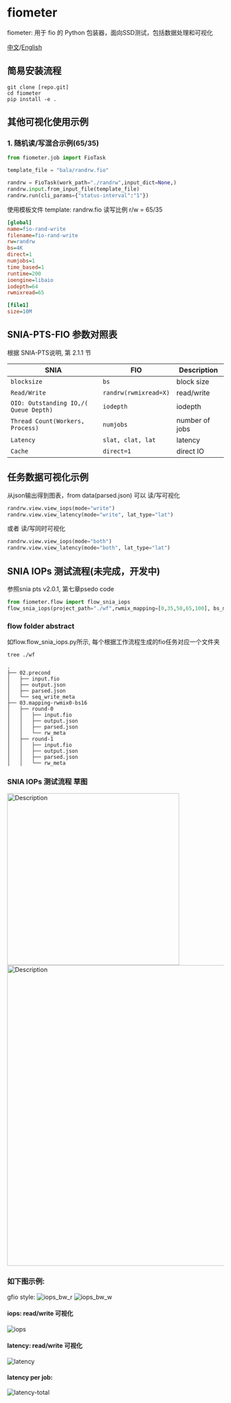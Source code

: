 # fiometer
fiometer: 用于 fio 的 Python 包装器，面向SSD测试，包括数据处理和可视化

[中文](./README_CN.md)/[English](./README.md)


## 简易安装流程
```shell
git clone [repo.git]
cd fiometer
pip install -e .
```

## 其他可视化使用示例 
### 1. 随机读/写混合示例(65/35)

```python
from fiometer.job import FioTask

template_file = "bala/randrw.fio"

randrw = FioTask(work_path="./randrw",input_dict=None,)
randrw.input.from_input_file(template_file)
randrw.run(cli_params={"status-interval":"1"})
```

使用模板文件 template: randrw.fio
读写比例 r/w = 65/35
```ini
[global]
name=fio-rand-write
filename=fio-rand-write
rw=randrw
bs=4K
direct=1
numjobs=1
time_based=1
runtime=200
ioengine=libaio
iodepth=64
rwmixread=65

[file1]
size=10M

```


## SNIA-PTS-FIO 参数对照表
根据 SNIA-PTS说明, 第 2.1.1 节

| SNIA  | FIO  | Description |
| --- | --- | --- |
| `blocksize` | `bs` | block size |
| `Read/Write` | `randrw(rwmixread=X)` | read/write |
| `OIO: Outstanding IO,/( Queue Depth)` | `iodepth` | iodepth |
| `Thread Count(Workers, Process)` | `numjobs` | number of jobs |
| `Latency` | `slat, clat, lat` | latency |
| `Cache` | `direct=1` | direct IO |


## 任务数据可视化示例
从json输出得到图表，from data(parsed.json)
可以 读/写可视化
```python
randrw.view.view_iops(mode="write")
randrw.view.view_latency(mode="write", lat_type="lat")
```
或者 读/写同时可视化
```python
randrw.view.view_iops(mode="both")
randrw.view.view_latency(mode="both", lat_type="lat")
```

## SNIA IOPs 测试流程(未完成，开发中)
参照snia pts v2.0.1, 第七章psedo code
```python
from fiometer.flow import flow_snia_iops
flow_snia_iops(project_path="./wf",rwmix_mapping=[0,35,50,65,100], bs_mapping=[4,8,16,32])
```

### flow folder abstract
如flow.flow_snia_iops.py所示, 每个根据工作流程生成的fio任务对应一个文件夹
```shell
tree ./wf
```

```shell
.
├── 02.precond
│   ├── input.fio
│   ├── output.json
│   ├── parsed.json
│   └── seq_write_meta
├── 03.mapping-rwmix0-bs16
│   ├── round-0
│   │   ├── input.fio
│   │   ├── output.json
│   │   ├── parsed.json
│   │   └── rw_meta
│   ├── round-1
│   │   ├── input.fio
│   │   ├── output.json
│   │   ├── parsed.json
│   │   └── rw_meta
```

### SNIA IOPs 测试流程 草图
<div >
    <img src="./images/flow_sina_poc.png" alt="Description" width="400">
    <img src="./images/log.png" alt="Description" width="700">
</div>

### 如下图示例:

gfio style:
![iops_bw_r](./images/iops_bw_r.png) 
![iops_bw_w](./images/iops_bw_w.png)

#### iops: read/write 可视化
![iops](https://img.picui.cn/free/2024/10/31/6722f4b74e52b.png)




#### latency: read/write 可视化
![latency](./images/lat_rw.png)
#### latency per job:
![latency-total](./images/lat_perjob.png)